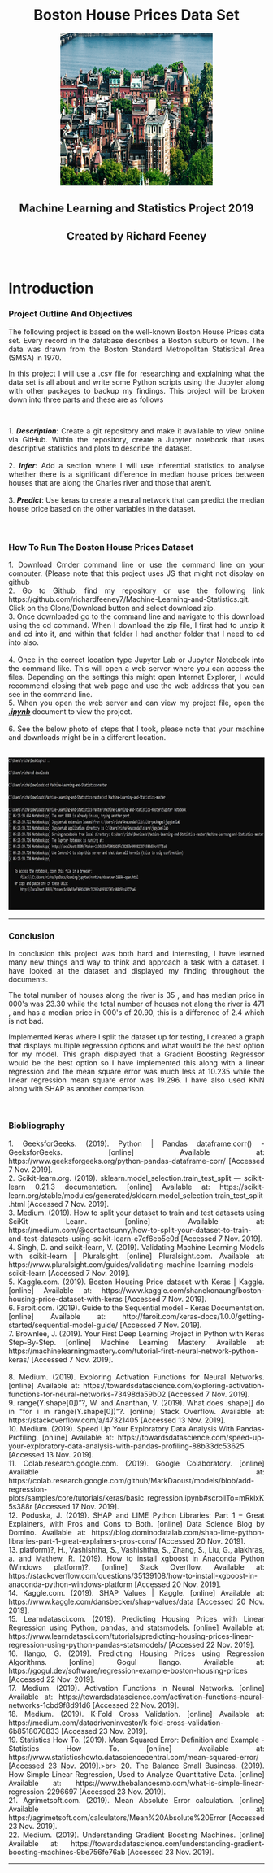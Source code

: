 <h1 align ="center">Boston House Prices Data Set</h1>

<p align ="center"><img src="images/boston-housing-prices.png" alt="Houses" width="300" height="300" title="House"/></p>

<h2 align ="center">Machine Learning and Statistics Project 2019</h2>
<h2 align ="center">Created by Richard Feeney</h2>
<br>

# Introduction

### Project Outline And Objectives
<div align="justify"> The following project is based on the well-known Boston House Prices data set. Every record in the database describes a Boston suburb or town. The data was drawn from the Boston Standard Metropolitan Statistical Area (SMSA) in 1970. 

In this project I will use a .csv file for researching and explaining what the data set is all about and write some Python scripts using the Jupyter along with other packages to backup my findings. This project will be broken down into three parts and these are as follows</div><br>

<div align="justify">
1. <b><i>Description</i></b>: Create a git repository and make it available to view online via GitHub. Within the repository, create a Jupyter notebook that uses descriptive statistics and plots to describe the dataset.<br><br>
2. <b><i>Infer</i></b>: Add a section where I will use inferential
statistics to analyse whether there is a significant difference in median house prices between houses that are along the Charles river and those that aren’t. <br><br>
3. <b><i>Predict</i></b>: Use keras to create a neural network
that can predict the median house price based on the other variables in the dataset.
</div>
<br><br>

### How To Run The Boston House Prices Dataset
<div align="justify">
1. Download Cmder command line or use the command line on your computer. (Please note that this project uses JS that might not display on github<br>
2. Go to Github, find my repository or use the following link https://github.com/richardfeeney7/Machine-Learning-and-Statistics.git. Click on the Clone/Download button and select download zip. <br>
3. Once downloaded go to the command line and navigate to this  download using the cd command. When I download the zip file, I first had to unzip it and cd into it, and within that folder I had another folder that I need to cd into also.<br><br>
4. Once in the correct location type Jupyter Lab or Jupyter Notebook into the command like. This will open a web server where you can access the files. Depending on the settings this might open Internet Explorer, I would recommend closing that web page and use the web address that you can see in the command line. <br>
5. When you open the web server and can view my project file, open the <u><b><i>.ipynb</i></b></u> document to view the project. <br><br>
6. See the below photo of steps that I took, please note that your machine and downloads might be in a different location. 
<br><br>

<p align ="center"><img src="images/CLI.JPG" alt="Command Line" width="600" height="300" title="CLI"/></p>
</div>
<hr>

### Conclusion
<div align="justify"> In conclusion this project was both hard and interesting, I have learned many new things and way to think and approach a task with a dataset. I have looked at the dataset and displayed my finding throughout the documents.

The total number of houses along the river is 35 , and has median price in 000's was 23.30 while the total number of houses not along the river is 471 , and has a median price in 000's of 20.90, this is a difference of 2.4 which is not bad.

Implemented Keras where I split the dataset up for testing, I created a graph that displays multiple regression options and what would be the best option for my model. This graph displayed that a Gradient Boosting Regressor would be the best option so I have implemented this along with a linear regression and the mean square error was much less at 10.235 while the linear regression mean square error was 19.296. I have also used KNN along with SHAP as another comparison. </div><br>

### Biobliography
<div align="justify">
1. GeeksforGeeks. (2019). Python | Pandas dataframe.corr() - GeeksforGeeks. [online] Available at: https://www.geeksforgeeks.org/python-pandas-dataframe-corr/ [Accessed 7 Nov. 2019].<br>
2. Scikit-learn.org. (2019). sklearn.model_selection.train_test_split — scikit-learn 0.21.3 documentation. [online] Available at: https://scikit-learn.org/stable/modules/generated/sklearn.model_selection.train_test_split.html [Accessed 7 Nov. 2019].<br>
3. Medium. (2019). How to split your dataset to train and test datasets using SciKit Learn. [online] Available at: https://medium.com/@contactsunny/how-to-split-your-dataset-to-train-and-test-datasets-using-scikit-learn-e7cf6eb5e0d [Accessed 7 Nov. 2019].<br>
4. Singh, D. and scikit-learn, V. (2019). Validating Machine Learning Models with scikit-learn | Pluralsight. [online] Pluralsight.com. Available at: https://www.pluralsight.com/guides/validating-machine-learning-models-scikit-learn [Accessed 7 Nov. 2019].<br>
5. Kaggle.com. (2019). Boston Housing Price dataset with Keras | Kaggle. [online] Available at: https://www.kaggle.com/shanekonaung/boston-housing-price-dataset-with-keras [Accessed 7 Nov. 2019].<br>
6. Faroit.com. (2019). Guide to the Sequential model - Keras Documentation. [online] Available at: http://faroit.com/keras-docs/1.0.0/getting-started/sequential-model-guide/ [Accessed 7 Nov. 2019].<br>
7. Brownlee, J. (2019). Your First Deep Learning Project in Python with Keras Step-By-Step. [online] Machine Learning Mastery. Available at: https://machinelearningmastery.com/tutorial-first-neural-network-python-keras/ [Accessed 7 Nov. 2019].<br><br>
8. Medium. (2019). Exploring Activation Functions for Neural Networks. [online] Available at: https://towardsdatascience.com/exploring-activation-functions-for-neural-networks-73498da59b02 [Accessed 7 Nov. 2019].<br>
9. range(Y.shape[0])&rdquo;?, W. and Ananthan, V. (2019). What does .shape[] do in "for i in range(Y.shape[0])"?. [online] Stack Overflow. Available at: https://stackoverflow.com/a/47321405 [Accessed 13 Nov. 2019].<br>
10. Medium. (2019). Speed Up Your Exploratory Data Analysis With Pandas-Profiling. [online] Available at: https://towardsdatascience.com/speed-up-your-exploratory-data-analysis-with-pandas-profiling-88b33dc53625 [Accessed 13 Nov. 2019].<br>
11. Colab.research.google.com. (2019). Google Colaboratory. [online] Available at: https://colab.research.google.com/github/MarkDaoust/models/blob/add-regression-plots/samples/core/tutorials/keras/basic_regression.ipynb#scrollTo=mRklxK5s388r [Accessed 17 Nov. 2019].<br>
12. Poduska, J. (2019). SHAP and LIME Python Libraries: Part 1 – Great Explainers, with Pros and Cons to Both. [online] Data Science Blog by Domino. Available at: https://blog.dominodatalab.com/shap-lime-python-libraries-part-1-great-explainers-pros-cons/ [Accessed 20 Nov. 2019].<br>
13. platform)?, H., Vashishtha, S., Vashishtha, S., Zhang, S., Liu, G., alakhras, a. and Mathew, R. (2019). How to install xgboost in Anaconda Python (Windows platform)?. [online] Stack Overflow. Available at: https://stackoverflow.com/questions/35139108/how-to-install-xgboost-in-anaconda-python-windows-platform [Accessed 20 Nov. 2019].<br>
14. Kaggle.com. (2019). SHAP Values | Kaggle. [online] Available at: https://www.kaggle.com/dansbecker/shap-values/data [Accessed 20 Nov. 2019].<br>
15. Learndatasci.com. (2019). Predicting Housing Prices with Linear Regression using Python, pandas, and statsmodels. [online] Available at: https://www.learndatasci.com/tutorials/predicting-housing-prices-linear-regression-using-python-pandas-statsmodels/ [Accessed 22 Nov. 2019].<br>
16. Ilango, G. (2019). Predicting Housing Prices using Regression Algorithms. [online] Gogul Ilango. Available at: https://gogul.dev/software/regression-example-boston-housing-prices [Accessed 22 Nov. 2019].<br>
17. Medium. (2019). Activation Functions in Neural Networks. [online] Available at: https://towardsdatascience.com/activation-functions-neural-networks-1cbd9f8d91d6 [Accessed 22 Nov. 2019].<br>
18. Medium. (2019). K-Fold Cross Validation. [online] Available at: https://medium.com/datadriveninvestor/k-fold-cross-validation-6b8518070833 [Accessed 23 Nov. 2019].<br>
19. Statistics How To. (2019). Mean Squared Error: Definition and Example - Statistics How To. [online] Available at: https://www.statisticshowto.datasciencecentral.com/mean-squared-error/ [Accessed 23 Nov. 2019].>br>
20. The Balance Small Business. (2019). How Simple Linear Regression, Used to Analyze Quantitative Data. [online] Available at: https://www.thebalancesmb.com/what-is-simple-linear-regression-2296697 [Accessed 23 Nov. 2019].<br>
21. Agrimetsoft.com. (2019). Mean Absolute Error calculation. [online] Available at: https://agrimetsoft.com/calculators/Mean%20Absolute%20Error [Accessed 23 Nov. 2019].<br>
22. Medium. (2019). Understanding Gradient Boosting Machines. [online] Available at: https://towardsdatascience.com/understanding-gradient-boosting-machines-9be756fe76ab [Accessed 23 Nov. 2019].<br>
</div>
<hr>




